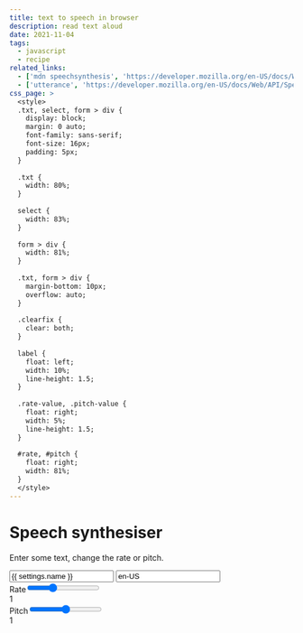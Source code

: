 ```yaml
---
title: text to speech in browser
description: read text aloud
date: 2021-11-04
tags:
  - javascript
  - recipe
related_links:
  - ['mdn speechsynthesis', 'https://developer.mozilla.org/en-US/docs/Web/API/SpeechSynthesis', null]
  - ['utterance', 'https://developer.mozilla.org/en-US/docs/Web/API/SpeechSynthesisUtterance', '🗣']
css_page: >
  <style>
  .txt, select, form > div {
    display: block;
    margin: 0 auto;
    font-family: sans-serif;
    font-size: 16px;
    padding: 5px;
  }
  
  .txt {
    width: 80%;
  }
  
  select {
    width: 83%;
  }
  
  form > div {
    width: 81%;
  }
  
  .txt, form > div {
    margin-bottom: 10px;
    overflow: auto;
  }
  
  .clearfix {
    clear: both;
  }
  
  label {
    float: left;
    width: 10%;
    line-height: 1.5;
  }
  
  .rate-value, .pitch-value {
    float: right;
    width: 5%;
    line-height: 1.5;
  }
  
  #rate, #pitch {
    float: right;
    width: 81%;
  }
  </style>
---
```

<script>
document.addEventListener("DOMContentLoaded", function(event) { 

var synth = window.speechSynthesis;

var inputForm = document.querySelector('form');
var inputText = document.getElementById('text');
var inputLang = document.getElementById('lang');

var pitch = document.querySelector('#pitch');
var pitchValue = document.querySelector('.pitch-value');
var rate = document.querySelector('#rate');
var rateValue = document.querySelector('.rate-value');

function speak(){
  if(inputText.value !== ''){
    var utterThis = new SpeechSynthesisUtterance(inputText.value);
    utterThis.lang = inputLang.value;
    utterThis.pitch = pitch.value;
    utterThis.rate = rate.value;
    synth.speak(utterThis);
  }
}

inputForm.onsubmit = function(event) {
  event.preventDefault();
  speak();
  inputText.blur();
}

pitch.onchange = function() {
  pitchValue.textContent = pitch.value;
  speak();
  inputText.blur();
}

rate.onchange = function() {
  rateValue.textContent = rate.value;
  speak();
  inputText.blur();
}

});
</script>

<h1>Speech synthesiser</h1>

<p>Enter some text, change the rate or pitch.</p>
    
<form>
  <input type="text" id='text' class="txt" value='{{ settings.name }}'>
  <input type="text" id='lang' class="txt" value='en-US'>
  <div>
    <label for="rate">Rate</label><input type="range" min="0.5" max="2" value="1" step="0.1" id="rate">
    <div class="rate-value">1</div>
    <div class="clearfix"></div>
  </div>
  <div>
    <label for="pitch">Pitch</label><input type="range" min="0" max="2" value="1" step="0.1" id="pitch">
    <div class="pitch-value">1</div>
    <div class="clearfix"></div>
  </div>
</form>
